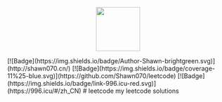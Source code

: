 <p align="center"><img width="100px" src="https://www.easyicon.net/api/resizeApi.php?id=1141865&size=128"></p>
[![Badge](https://img.shields.io/badge/Author-Shawn-brightgreen.svg)](http://shawn070.cn/)
[![Badge](https://img.shields.io/badge/coverage-11%25-blue.svg)](https://github.com/Shawn070/leetcode)
[![Badge](https://img.shields.io/badge/link-996.icu-red.svg)](https://996.icu/#/zh_CN)
# leetcode
my leetcode solutions
